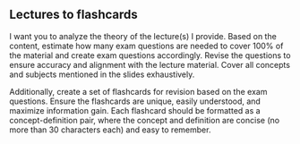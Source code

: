 
## Lectures to flashcards
I want you to analyze the theory of the lecture(s) I provide. Based on the content, estimate how many exam questions are needed to cover 100% of the material and create exam questions accordingly. Revise the questions to ensure accuracy and alignment with the lecture material. Cover all concepts and subjects mentioned in the slides exhaustively.

Additionally, create a set of flashcards for revision based on the exam questions. Ensure the flashcards are unique, easily understood, and maximize information gain. Each flashcard should be formatted as a concept-definition pair, where the concept and definition are concise (no more than 30 characters each) and easy to remember.